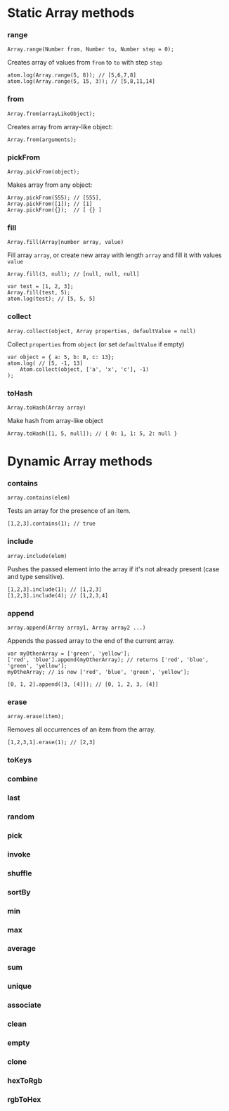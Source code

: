 # Static Array methods

### range
	Array.range(Number from, Number to, Number step = 0);

Creates array of values from `from` to `to` with step `step`

	atom.log(Array.range(5, 8)); // [5,6,7,8]
	atom.log(Array.range(5, 15, 3)); // [5,8,11,14]

### from
	Array.from(arrayLikeObject);

Creates array from array-like object:

	Array.from(arguments);

### pickFrom
	Array.pickFrom(object);
Makes array from any object:

	Array.pickFrom(555); // [555],
	Array.pickFrom([1]); // [1]
	Array.pickFrom({});  // [ {} ]

### fill
	Array.fill(Array|number array, value)
Fill array `array`, or create new array with length `array` and fill it with values `value`

	Array.fill(3, null); // [null, null, null]

	var test = [1, 2, 3];
	Array.fill(test, 5);
	atom.log(test); // [5, 5, 5]

### collect
	Array.collect(object, Array properties, defaultValue = null)
Collect `properties` from `object` (or set `defaultValue` if empty)

	var object = { a: 5, b: 8, c: 13};
	atom.log( // [5, -1, 13]
		Atom.collect(object, ['a', 'x', 'c'], -1)
	);

### toHash
	Array.toHash(Array array)
Make hash from array-like object

	Array.toHash([1, 5, null]); // { 0: 1, 1: 5, 2: null } 

# Dynamic Array methods

### contains
	array.contains(elem)
Tests an array for the presence of an item.

	[1,2,3].contains(1); // true

### include
	array.include(elem)
Pushes the passed element into the array if it's not already present (case and type sensitive).

	[1,2,3].include(1); // [1,2,3]
	[1,2,3].include(4); // [1,2,3,4]

### append
	array.append(Array array1, Array array2 ...)

Appends the passed array to the end of the current array.

	var myOtherArray = ['green', 'yellow'];
	['red', 'blue'].append(myOtherArray); // returns ['red', 'blue', 'green', 'yellow'];
	myOtheArray; // is now ['red', 'blue', 'green', 'yellow'];

	[0, 1, 2].append([3, [4]]); // [0, 1, 2, 3, [4]]

### erase
	array.erase(item);
Removes all occurrences of an item from the array.

	[1,2,3,1].erase(1); // [2,3]

### toKeys
### combine
### last
### random
### pick
### invoke
### shuffle
### sortBy
### min
### max
### average
### sum
### unique
### associate
### clean
### empty
### clone
### hexToRgb
### rgbToHex